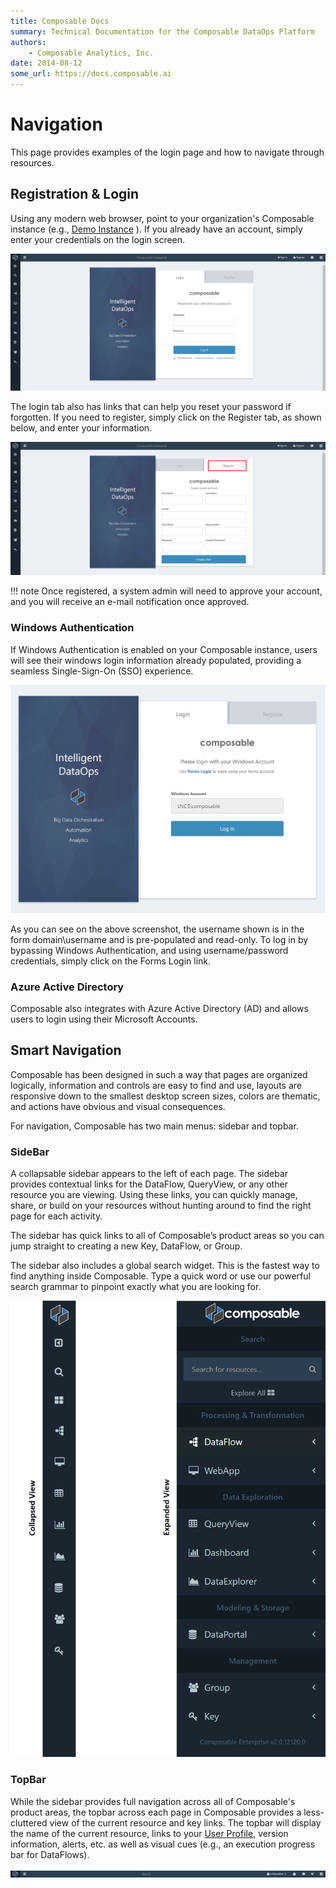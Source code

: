 ```yaml
---
title: Composable Docs
summary: Technical Documentation for the Composable DataOps Platform
authors:
    - Composable Analytics, Inc.
date: 2014-08-12
some_url: https://docs.composable.ai
---
```


# Navigation

This page provides examples of the login page and how to navigate through resources.

## Registration & Login

Using any modern web browser, point to your organization's Composable instance (e.g., [Demo Instance](https://cloud.composableanalytics.com) ). If you already have an account, simply enter your credentials on the login screen.

![!Composable Registration](img/02.02.Composable2.0_Login.png)

The login tab also has links that can help you reset your password if forgotten. If you need to register, simply click on the Register tab, as shown below, and enter your information.

![!Composable Registration](img/02.02.Composable2.0_Reg.png)

!!! note
    Once registered, a system admin will need to approve your account, and you will receive an e-mail notification once approved.

### Windows Authentication

If Windows Authentication is enabled on your Composable instance, users will see their windows login information already populated, providing a seamless Single-Sign-On (SSO) experience.

![!Composable Registration with Windows Auth](img/02.02.Composable2.0_WinAuthReg.png)

As you can see on the above screenshot, the username shown is in the form domain\username and is pre-populated and read-only. To log in by bypassing Windows Authentication, and using username/password credentials, simply click on the Forms Login link.

### Azure Active Directory

Composable also integrates with Azure Active Directory (AD) and allows users to login using their Microsoft Accounts.

## Smart Navigation

Composable has been designed in such a way that pages are organized logically, information and controls are easy to find and use, layouts are responsive down to the smallest desktop screen sizes, colors are thematic, and actions have obvious and visual consequences.

For navigation, Composable has two main menus: sidebar and topbar.

### SideBar

A collapsable sidebar appears to the left of each page. The sidebar provides contextual links for the DataFlow, QueryView, or any other resource you are viewing. Using these links, you can quickly manage, share, or build on your resources without hunting around to find the right page for each activity.

The sidebar has quick links to all of Composable’s product areas so you can jump straight to creating a new Key, DataFlow, or Group.

The sidebar also includes a global search widget. This is the fastest way to find anything inside Composable. Type a quick word or use our powerful search grammar to pinpoint exactly what you are looking for.

![!Composable NavBars](img/02.02.Composable2.0_NavBar.png)

### TopBar

While the sidebar provides full navigation across all of Composable's product areas, the topbar across each page in Composable provides a less-cluttered view of the current resource and key links. The topbar will display the name of the current resource, links to your [User Profile](../Composable-Platform/05.User-Profile.md), version information, alerts, etc. as well as visual cues (e.g., an execution progress bar for DataFlows).

![!Composable NavBars](img/02.02.Composable2.0_TopBar.png)

